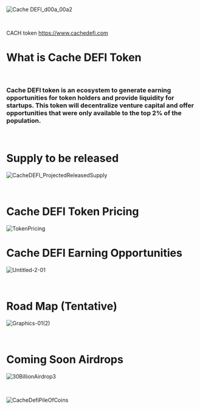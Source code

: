 ![Cache DEFI_d00a_00a2](https://user-images.githubusercontent.com/29208274/122576445-b1c56780-d01f-11eb-9cd8-c7802dd8477c.jpg)

<br>

CACH token https://www.cachedefi.com

# What is Cache DEFI Token 

<br>

### Cache DEFI token is an ecosystem to generate earning opportunities for token holders and provide liquidity for startups. This token will decentralize venture capital and offer opportunities that were only available to the top 2% of the population. 
<br>

# Supply to be released

![CacheDEFI_ProjectedReleasedSupply](https://user-images.githubusercontent.com/29208274/122577021-50ea5f00-d020-11eb-918b-409163892db3.jpg)

<br>

# Cache DEFI Token Pricing 

![TokenPricing](https://user-images.githubusercontent.com/29208274/122578545-f6ea9900-d021-11eb-90eb-0e9ed95770bb.png)

# Cache DEFI Earning Opportunities 

![Untitled-2-01](https://user-images.githubusercontent.com/29208274/122577309-a292e980-d020-11eb-9556-1f4a299b0858.jpg)

<br>

# Road Map (Tentative)

![Graphics-01(2)](https://user-images.githubusercontent.com/29208274/123310745-6b2aae00-d4f4-11eb-9847-5e8e0dbecb47.jpg)

<br>

# Coming Soon Airdrops 

![30BillionAirdrop3](https://user-images.githubusercontent.com/29208274/122578671-18e41b80-d022-11eb-8364-b775559dbee2.png)

<br>

![CacheDefiPileOfCoins](https://user-images.githubusercontent.com/29208274/123311129-cc528180-d4f4-11eb-8fb7-0c3d5680991e.jpg)


